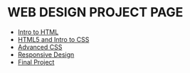 # WEB DESIGN PROJECT PAGE 

<ul>
    <li><a href="intro_to_html" target="_blank">Intro to HTML</a></li>
    <li><a href= "html5_intro_css/index.html" target= "_blank"> HTML5 and Intro to CSS</a></li>
      <li><a href= "adv_css/index.html" target= "_blank"> Advanced CSS</a></li>
      <li><a href= "responsive/index.html" target= "_blank"> Responsive Design</a></li>
      <li><a href= "Final Project/index.html" target= "_blank"> Final Project</a></li>
</ul>